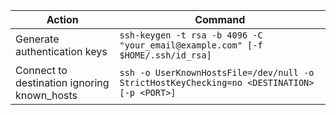 

Action | Command
---|---
Generate authentication keys | `ssh-keygen -t rsa -b 4096 -C "your_email@example.com" [-f $HOME/.ssh/id_rsa]`
Connect to destination ignoring known_hosts | `ssh -o UserKnownHostsFile=/dev/null -o StrictHostKeyChecking=no <DESTINATION> [-p <PORT>]`

